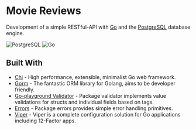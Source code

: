# Movie Reviews
Development of a simple RESTful-API with [Go](https://golang.org/) and the [PostgreSQL](https://www.postgresql.org/) database engine.

![PostgreSQL](https://img.shields.io/badge/PostgreSQL-13.0-lightblue.svg?logo=postgresql&longCache=true&style=flat) ![Go](https://img.shields.io/badge/Golang-1.14.2-blue.svg?logo=go&longCache=true&style=flat)

## Built With

* [Chi](https://github.com/go-chi/chi) - High performance, extensible, minimalist Go web framework.
* [Gorm](https://github.com/go-gorm/gorm) - The fantastic ORM library for Golang, aims to be developer friendly.
* [Go-playground Validator](https://github.com/go-playground/validator) - Package validator implements value validations for structs and individual fields based on tags.
* [Errors](https://github.com/pkg/errors) - Package errors provides simple error handling primitives.
* [Viper](https://github.com/spf13/viper) - Viper is a complete configuration solution for Go applications including 12-Factor apps.
